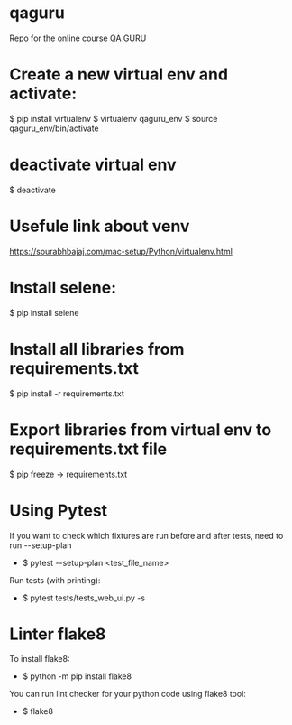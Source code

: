 # qaguru
Repo for the online course QA GURU

# Create a new virtual env and activate:
$ pip install virtualenv
$ virtualenv qaguru_env
$ source qaguru_env/bin/activate

# deactivate virtual env
$ deactivate

# Usefule link about venv
https://sourabhbajaj.com/mac-setup/Python/virtualenv.html


# Install selene:
$ pip install selene

# Install all libraries from requirements.txt
$ pip install -r requirements.txt

# Export libraries from virtual env to requirements.txt file
$ pip freeze -> requirements.txt 


# Using Pytest
If you want to check which fixtures are run before and after tests, need to run --setup-plan
- $ pytest --setup-plan <test_file_name>

Run tests (with printing):
- $ pytest tests/tests_web_ui.py -s


# Linter flake8
To install flake8:
- $ python -m pip install flake8

You can run lint checker for your python code using flake8 tool:
- $ flake8